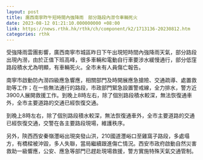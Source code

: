```yaml
---
layout: post
title: 廣西南寧昨午短時間內強降雨　部分路段內澇令車輛死火
date: 2023-08-12 01:21:10.000000000 +08:00
link: https://news.rthk.hk/rthk/ch/component/k2/1713136-20230812.htm
categories: rthk
---
```


受強降雨雲團影響，廣西南寧市城區昨日下午出現短時間內強降雨天氣，部分路段出現內澇，由於正值下班高峰，很多車輛和電動自行車要涉水緩慢通行，部分低窪路段積水尤為明顯，有車輛死火。全市未有人員傷亡報告。

南寧市啟動防內澇四級應急響應，相關部門及時開展應急搶險、交通疏導、處置救助等工作；在一些無法通行的路段，市政部門緊急設置警戒線，全力排水，警方近3900人展開救援工作。到晚上8時左右，除了個別路段積水較深，無法恢復通車外，全市主要道路的交通已經恢復交通。

到晚上8時左右，除了個別路段積水較深，無法恢復通車外，全市主要道路的交通已經恢復交通，交警在各主要路段現場，維護秩序。

另外，陝西西安秦嶺灃峪出現突發山洪，210國道灃峪口至雞窩子路段，多處塌方，有橋樑被沖毀，多人失聯，當局繼續跟進傷亡情況。西安市政府啟動自然災害救助一級響應，公安、應急等部門已趕赴現場救援，警方實施特殊天氣交通管制。
